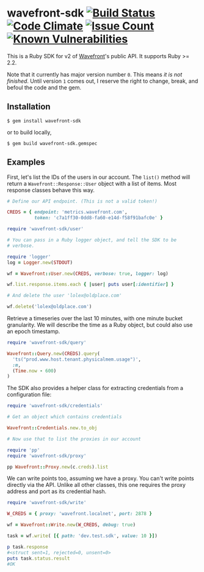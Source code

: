 # wavefront-sdk [![Build Status](https://travis-ci.org/snltd/wavefront-sdk.svg?branch=master)](https://travis-ci.org/snltd/wavefront-sdk) [![Code Climate](https://codeclimate.com/github/snltd/wavefront-sdk/badges/gpa.svg)](https://codeclimate.com/github/snltd/wavefront-sdk) [![Issue Count](https://codeclimate.com/github/snltd/wavefront-sdk/badges/issue_count.svg)](https://codeclimate.com/github/snltd/wavefront-sdk) [![Known Vulnerabilities](https://snyk.io/test/github/snltd/wavefront-sdk/badge.svg)](https://snyk.io/test/github/snltd/wavefront-sdk)

This is a Ruby SDK for v2 of
[Wavefront](https://www.wavefront.com/)'s public API. It supports Ruby >= 2.2.

Note that it currently has major version number `0`. This means *it
is not finished*. Until version `1` comes out, I reserve the right
to change, break, and befoul the code and the gem.

## Installation

```
$ gem install wavefront-sdk
```

or to build locally,

```
$ gem build wavefront-sdk.gemspec
```

## Examples

First, let's list the IDs of the users in our account. The `list()` method
will return a `Wavefront::Response::User` object with a list of items. Most
response classes behave this way.

```ruby
# Define our API endpoint. (This is not a valid token!)

CREDS = { endpoint: 'metrics.wavefront.com',
          token: 'c7a1ff30-0dd8-fa60-e14d-f58f91bafc0e' }

require 'wavefront-sdk/user'

# You can pass in a Ruby logger object, and tell the SDK to be
# verbose.

require 'logger'
log = Logger.new(STDOUT)

wf = Wavefront::User.new(CREDS, verbose: true, logger: log)

wf.list.response.items.each { |user| puts user[:identifier] }

# And delete the user 'lolex@oldplace.com'

wf.delete('lolex@oldplace.com')
```

Retrieve a timeseries over the last 10 minutes, with one minute bucket
granularity. We will describe the time as a Ruby object, but could also use
an epoch timestamp.


```ruby
require 'wavefront-sdk/query'

Wavefront::Query.new(CREDS).query(
  'ts("prod.www.host.tenant.physicalmem.usage")',
  :m,
  (Time.now - 600)
)
```

The SDK also provides a helper class for extracting credentials from a
configuration file:

```ruby
require 'wavefront-sdk/credentials'

# Get an object which contains credentials

Wavefront::Credentials.new.to_obj

# Now use that to list the proxies in our account

require 'pp'
require 'wavefront-sdk/proxy'

pp Wavefront::Proxy.new(c.creds).list
```

We can write points too, assuming we have a proxy. You can't write points
directly via the API. Unlike all other classes, this one requires the proxy
address and port as its credential hash.

```ruby
require 'wavefront-sdk/write'

W_CREDS = { proxy: 'wavefront.localnet', port: 2878 }

wf = Wavefront::Write.new(W_CREDS, debug: true)

task = wf.write( [{ path: 'dev.test.sdk', value: 10 }])

p task.response
#<struct sent=1, rejected=0, unsent=0>
puts task.status.result
#OK
```
